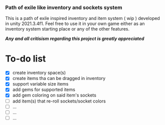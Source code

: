 ### Path of exile like inventory and sockets system

This is a path of exile inspired inventory and item system ( wip ) developed in
unity 2021.3.4f1. Feel free to use it in your own game either as an inventory system
starting place or any of the other features.

***Any and all critisism regarding this project is greatly appreciated***


# To-do list

- [x] create inventory space(s)
- [x] create items tha can be dragged in inventory
- [x] support variable size items 
- [x] add gems for supported items
- [x] add gem coloring on said item's sockets
- [ ] add item(s) that re-roll sockets/socket colors
- [ ] ...
- [ ] ...
- [ ] ...